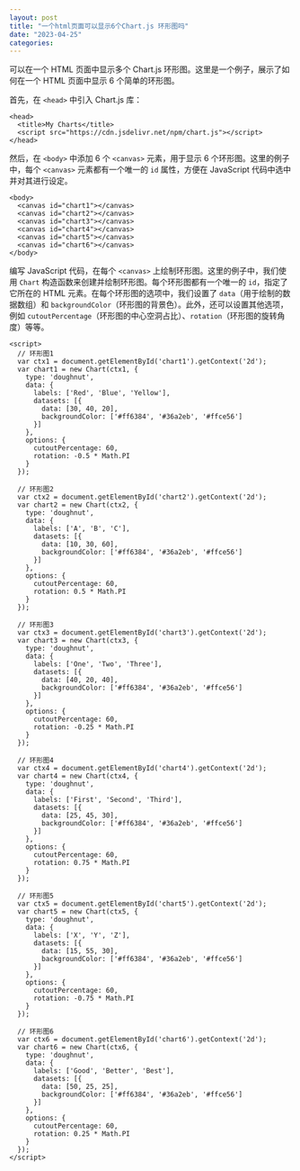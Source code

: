 ```yaml
---
layout: post
title: "一个html页面可以显示6个Chart.js 环形图吗"
date: "2023-04-25"
categories: 
---
```

<p>可以在一个 HTML 页面中显示多个 Chart.js 环形图。这里是一个例子，展示了如何在一个 HTML 页面中显示 6 个简单的环形图。</p>

<p>首先，在 <code>&lt;head&gt;</code> 中引入 Chart.js 库：</p>

<pre>
<code>&lt;head&gt;
  &lt;title&gt;My Charts&lt;/title&gt;
  &lt;script src=&quot;https://cdn.jsdelivr.net/npm/chart.js&quot;&gt;&lt;/script&gt;
&lt;/head&gt;</code></pre>

<p>然后，在 <code>&lt;body&gt;</code> 中添加 6 个 <code>&lt;canvas&gt;</code> 元素，用于显示 6 个环形图。这里的例子中，每个 <code>&lt;canvas&gt;</code> 元素都有一个唯一的 <code>id</code> 属性，方便在 JavaScript 代码中选中并对其进行设定。</p>

<pre>
<code>&lt;body&gt;
  &lt;canvas id=&quot;chart1&quot;&gt;&lt;/canvas&gt;
  &lt;canvas id=&quot;chart2&quot;&gt;&lt;/canvas&gt;
  &lt;canvas id=&quot;chart3&quot;&gt;&lt;/canvas&gt;
  &lt;canvas id=&quot;chart4&quot;&gt;&lt;/canvas&gt;
  &lt;canvas id=&quot;chart5&quot;&gt;&lt;/canvas&gt;
  &lt;canvas id=&quot;chart6&quot;&gt;&lt;/canvas&gt;
&lt;/body&gt;</code></pre>

<p>编写 JavaScript 代码，在每个 <code>&lt;canvas&gt;</code> 上绘制环形图。这里的例子中，我们使用 <code>Chart</code> 构造函数来创建并绘制环形图。每个环形图都有一个唯一的 <code>id</code>，指定了它所在的 HTML 元素。在每个环形图的选项中，我们设置了 <code>data</code>（用于绘制的数据数组）和 <code>backgroundColor</code>（环形图的背景色）。此外，还可以设置其他选项，例如 <code>cutoutPercentage</code>（环形图的中心空洞占比）、<code>rotation</code>（环形图的旋转角度）等等。</p>

<pre>
<code>&lt;script&gt;
  // 环形图1
  var ctx1 = document.getElementById(&#39;chart1&#39;).getContext(&#39;2d&#39;);
  var chart1 = new Chart(ctx1, {
    type: &#39;doughnut&#39;,
    data: {
      labels: [&#39;Red&#39;, &#39;Blue&#39;, &#39;Yellow&#39;],
      datasets: [{
        data: [30, 40, 20],
        backgroundColor: [&#39;#ff6384&#39;, &#39;#36a2eb&#39;, &#39;#ffce56&#39;]
      }]
    },
    options: {
      cutoutPercentage: 60,
      rotation: -0.5 * Math.PI
    }
  });

  // 环形图2
  var ctx2 = document.getElementById(&#39;chart2&#39;).getContext(&#39;2d&#39;);
  var chart2 = new Chart(ctx2, {
    type: &#39;doughnut&#39;,
    data: {
      labels: [&#39;A&#39;, &#39;B&#39;, &#39;C&#39;],
      datasets: [{
        data: [10, 30, 60],
        backgroundColor: [&#39;#ff6384&#39;, &#39;#36a2eb&#39;, &#39;#ffce56&#39;]
      }]
    },
    options: {
      cutoutPercentage: 60,
      rotation: 0.5 * Math.PI
    }
  });

  // 环形图3
  var ctx3 = document.getElementById(&#39;chart3&#39;).getContext(&#39;2d&#39;);
  var chart3 = new Chart(ctx3, {
    type: &#39;doughnut&#39;,
    data: {
      labels: [&#39;One&#39;, &#39;Two&#39;, &#39;Three&#39;],
      datasets: [{
        data: [40, 20, 40],
        backgroundColor: [&#39;#ff6384&#39;, &#39;#36a2eb&#39;, &#39;#ffce56&#39;]
      }]
    },
    options: {
      cutoutPercentage: 60,
      rotation: -0.25 * Math.PI
    }
  });

  // 环形图4
  var ctx4 = document.getElementById(&#39;chart4&#39;).getContext(&#39;2d&#39;);
  var chart4 = new Chart(ctx4, {
    type: &#39;doughnut&#39;,
    data: {
      labels: [&#39;First&#39;, &#39;Second&#39;, &#39;Third&#39;],
      datasets: [{
        data: [25, 45, 30],
        backgroundColor: [&#39;#ff6384&#39;, &#39;#36a2eb&#39;, &#39;#ffce56&#39;]
      }]
    },
    options: {
      cutoutPercentage: 60,
      rotation: 0.75 * Math.PI
    }
  });

  // 环形图5
  var ctx5 = document.getElementById(&#39;chart5&#39;).getContext(&#39;2d&#39;);
  var chart5 = new Chart(ctx5, {
    type: &#39;doughnut&#39;,
    data: {
      labels: [&#39;X&#39;, &#39;Y&#39;, &#39;Z&#39;],
      datasets: [{
        data: [15, 55, 30],
        backgroundColor: [&#39;#ff6384&#39;, &#39;#36a2eb&#39;, &#39;#ffce56&#39;]
      }]
    },
    options: {
      cutoutPercentage: 60,
      rotation: -0.75 * Math.PI
    }
  });

  // 环形图6
  var ctx6 = document.getElementById(&#39;chart6&#39;).getContext(&#39;2d&#39;);
  var chart6 = new Chart(ctx6, {
    type: &#39;doughnut&#39;,
    data: {
      labels: [&#39;Good&#39;, &#39;Better&#39;, &#39;Best&#39;],
      datasets: [{
        data: [50, 25, 25],
        backgroundColor: [&#39;#ff6384&#39;, &#39;#36a2eb&#39;, &#39;#ffce56&#39;]
      }]
    },
    options: {
      cutoutPercentage: 60,
      rotation: 0.25 * Math.PI
    }
  });
&lt;/script&gt;</code></pre>

